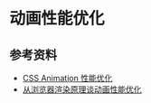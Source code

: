 # 动画性能优化

## 参考资料

-   [CSS Animation 性能优化](https://github.com/amfe/article/issues/47#)
-   [从浏览器渲染原理谈动画性能优化](https://zhuanlan.zhihu.com/p/458424384)
